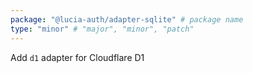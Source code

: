 ```yaml
---
package: "@lucia-auth/adapter-sqlite" # package name
type: "minor" # "major", "minor", "patch"
---
```


Add `d1` adapter for Cloudflare D1